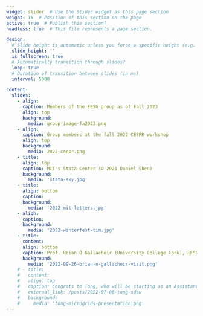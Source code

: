 ```yaml
---
widget: slider  # Use the Slider widget as this page section
weight: 15  # Position of this section on the page
active: true  # Publish this section?
headless: true  # This file represents a page section.

design:
  # Slide height is automatic unless you force a specific height (e.g. '400px')
  slide_height: ''
  is_fullscreen: true
  # Automatically transition through slides?
  loop: true
  # Duration of transition between slides (in ms)
  interval: 5000

content:
  slides:
    - align:
      caption: Members of the EESG group as of Fall 2023
      align: top
      background:
        media: group-image-fa2023.png
    - align:
      caption: Group members at the fall 2022 CEEPR workshop
      align: top
      background:
        media: 2022-ceepr.png
    - title:
      align: top
      caption: MIT's Stata Center (© 2021 Daniel Shen)
      background:
        media: 'stata-sky.jpg'
    - title:
      align: bottom
      caption:
      background:
        media: '2022-mit-letters.jpg'
    - aligh:
      caption:
      background:
        media: '2022-winterfest-tim.jpg'
    - title:
      content:
      align: bottom
      caption: Prof. Brian Ó Gallachóir (University College Cork), EESG members, and members of the MIT energy research community (Sep 2022)
      background:
        media: '2022-09-26-brian-o-gallachoir-visit.png'
    # - title:
    #   content:
    #   align: top
    #   caption: Congrats to Tong, who will be starting as an Assistant Professor at SDSU in the fall!
    #   external_link: /posts/2022-07-06-tong-sdsu
    #   background:
    #     media: 'tong-microgrids-presentation.png'
---
```


